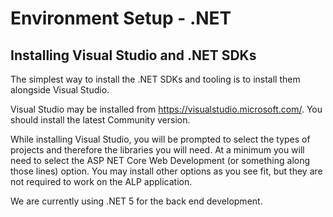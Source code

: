 # Environment Setup - .NET

## Installing Visual Studio and .NET SDKs

The simplest way to install the .NET SDKs and tooling is to install them alongside Visual Studio.

Visual Studio may be installed from https://visualstudio.microsoft.com/. You should install the latest Community version.

While installing Visual Studio, you will be prompted to select the types of projects and therefore the libraries you will need. At a minimum you will need to select the ASP NET Core Web Development (or something along those lines) option. You may install other options as you see fit, but they are not required to work on the ALP application.

We are currently using .NET 5 for the back end development.